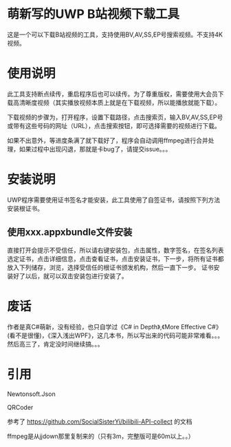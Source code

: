 # 萌新写的UWP B站视频下载工具
这是一个可以下载B站视频的工具，支持使用BV,AV,SS,EP号搜索视频。不支持4K视频。

# 使用说明
此工具支持断点续传，重启程序后也可以续传。为了尊重版权，需要使用大会员下载高清晰度视频（其实播放视频本质上就是在下载视频，所以能播放就能下载）。

下载视频的步骤为，打开程序，设置下载路径，点击搜索页，输入BV,AV,SS,EP号或带有这些号码的网址（URL），点击搜索按钮，即可选择需要的视频进行下载。

如果不出意外，等进度条满了就下载好了，程序会自动调用ffmpeg进行合并处理，如果过程中出现闪退，那就是卡bug了，请提交issue。。。

# 安装说明
UWP程序需要使用证书签名才能安装，此工具使用了自签证书，请按照下列方法安装根证书。

## 使用xxx.appxbundle文件安装
直接打开会提示不受信任，所以请右键安装包，点击属性，数字签名，在签名列表选定证书，点击详细信息，点击查看证书，点击安装证书，下一步，将所有证书都放入下列储存，浏览，选择受信任的根证书颁发机构，然后一直下一步。
证书安装好了以后，就可以双击安装包进行安装了。

# 废话
作者是真C#萌新，没有经验，也只自学过《C# in Depth》,《More Effective C#》(看不是很懂)，《深入浅出WPF》，这几本书，所以写出来的代码可能非常难看。。。
然后高三了，肯定没时间继续搞。。。

# 引用
Newtonsoft.Json

QRCoder

参考了 https://github.com/SocialSisterYi/bilibili-API-collect 的文档

ffmpeg是从jjdown那里复制来的（只有3m，完整版可是60m以上。。）
